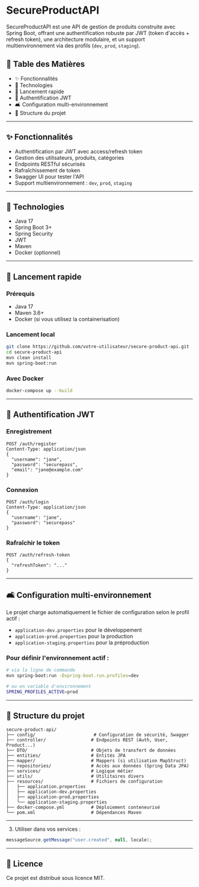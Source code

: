 # SecureProductAPI

SecureProductAPI est une API de gestion de produits construite avec Spring Boot, offrant une authentification robuste par JWT (token d'accès + refresh token), une architecture modulaire, et un support multienvironnement via des profils (`dev`, `prod`, `staging`).

## 📄 Table des Matières

* ✨ Fonctionnalités
* 🔧 Technologies
* 🚀 Lancement rapide
* 🔐 Authentification JWT
* 🛋️ Configuration multi-environnement
* 📁 Structure du projet

---

## ✨ Fonctionnalités

* Authentification par JWT avec access/refresh token
* Gestion des utilisateurs, produits, catégories
* Endpoints RESTful sécurisés
* Rafraîchissement de token
* Swagger UI pour tester l'API
* Support multienvironnement : `dev`, `prod`, `staging`

---

## 🔧 Technologies

* Java 17
* Spring Boot 3+
* Spring Security
* JWT
* Maven
* Docker (optionnel)

---

## 🚀 Lancement rapide

### Prérequis

* Java 17
* Maven 3.6+
* Docker (si vous utilisez la containerisation)

### Lancement local

```bash
git clone https://github.com/votre-utilisateur/secure-product-api.git
cd secure-product-api
mvn clean install
mvn spring-boot:run
```

### Avec Docker

```bash
docker-compose up --build
```

---

## 🔐 Authentification JWT

### Enregistrement

```http
POST /auth/register
Content-Type: application/json
{
  "username": "jane",
  "password": "securepass",
  "email": "jane@example.com"
}
```

### Connexion

```http
POST /auth/login
Content-Type: application/json
{
  "username": "jane",
  "password": "securepass"
}
```

### Rafraîchir le token

```http
POST /auth/refresh-token
{
  "refreshToken": "..."
}
```

---

## 🛋️ Configuration multi-environnement

Le projet charge automatiquement le fichier de configuration selon le profil actif :

* `application-dev.properties` pour le développement
* `application-prod.properties` pour la production
* `application-staging.properties` pour la préproduction

### Pour définir l'environnement actif :

```bash
# via la ligne de commande
mvn spring-boot:run -Dspring-boot.run.profiles=dev

# ou en variable d'environnement
SPRING_PROFILES_ACTIVE=prod
```

---

## 📁 Structure du projet

```
secure-product-api/
├── config/                      # Configuration de sécurité, Swagger
├── controller/                 # Endpoints REST (Auth, User, Product...)
├── DTO/                        # Objets de transfert de données
├── entities/                   # Entités JPA
├── mapper/                     # Mappers (si utilisation MapStruct)
├── repositories/               # Accès aux données (Spring Data JPA)
├── services/                   # Logique métier
├── utils/                      # Utilitaires divers
├── resources/                  # Fichiers de configuration
│   ├── application.properties
│   ├── application-dev.properties
│   ├── application-prod.properties
│   └── application-staging.properties
├── docker-compose.yml          # Déploiement conteneurisé
└── pom.xml                     # Dépendances Maven
```

---

3. Utiliser dans vos services :

```java
messageSource.getMessage("user.created", null, locale);
```

---

## 📜 Licence

Ce projet est distribué sous licence MIT.
